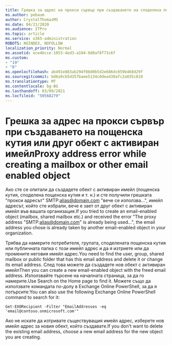 ```yaml
---
title: Грешка за адрес на прокси сървър при създаването на споделена пощенска кутия
ms.author: pebaum
author: CrystalThomasMS
ms.date: 04/21/2020
ms.audience: ITPro
ms.topic: article
ms.service: o365-administration
ROBOTS: NOINDEX, NOFOLLOW
localization_priority: Normal
ms.assetid: ece4bcce-1053-4ed3-a194-9d0af8f73c6f
ms.custom:
- "19"
- "6"
ms.openlocfilehash: ab491e883ab294f08d0b5d2e686dc059b468d29f
ms.sourcegitcommit: bd6a9cb5d357baee5134c0dea430afc2a035c810
ms.translationtype: MT
ms.contentlocale: bg-BG
ms.lasthandoff: 03/09/2021
ms.locfileid: "50568279"
---
```

# <a name="proxy-address-error-while-creating-a-mailbox-or-other-email-enabled-object"></a><span data-ttu-id="5083d-102">Грешка за адрес на прокси сървър при създаването на пощенска кутия или друг обект с активиран имейл</span><span class="sxs-lookup"><span data-stu-id="5083d-102">Proxy address error while creating a mailbox or other email enabled object</span></span>

<span data-ttu-id="5083d-103">Ако сте се опитали да създадете обект с активиран имейл (пощенска кутия, споделена пощенска кутия и т. н.) и сте получили грешката "прокси адресът" SMTP:alias@domain.com "вече се използва...", имейл адресът, който сте избрали, вече е зает от друг обект с активиран имейл във вашата организация.</span><span class="sxs-lookup"><span data-stu-id="5083d-103">If you tried to create an email-enabled object (mailbox, shared mailbox etc.) and received the error "The proxy address "SMTP:alias@domain.com" is already being used…", the email address you chose is already taken by another email-enabled object in your organization.</span></span>
  
<span data-ttu-id="5083d-104">Трябва да намерите потребителя, групата, споделената пощенска кутия или публичната папка с този имейл адрес и да я изтриете или да промените неговия имейл адрес.</span><span class="sxs-lookup"><span data-stu-id="5083d-104">You need to find the user, group, shared mailbox or public folder that has this email address and delete it or change its email address.</span></span> <span data-ttu-id="5083d-105">След това можете да създадете нов обект с активиран имейл</span><span class="sxs-lookup"><span data-stu-id="5083d-105">Then you can create a new email-enabled object with the freed email address.</span></span> <span data-ttu-id="5083d-106">Използвайте търсене на началната страница, за да го намерите.</span><span class="sxs-lookup"><span data-stu-id="5083d-106">Use Search on the Home page to find it.</span></span> <span data-ttu-id="5083d-107">Можете също да използвате командата по-долу в Exchange Online PowerShell, за да я потърсите:</span><span class="sxs-lookup"><span data-stu-id="5083d-107">You can also use the following Exchange Online PowerShell command to search for it:</span></span>

`
    Get-EXORecipient -Filter "EmailAddresses -eq 'email@contoso.onmicrosoft.com'"
`
  
<span data-ttu-id="5083d-108">Ако не искате да изтривате съществуващия имейл адрес, изберете нов имейл адрес за новия обект, който създавате.</span><span class="sxs-lookup"><span data-stu-id="5083d-108">If you don't want to delete the existing email address, choose a new email address for the new object you are creating.</span></span>
  